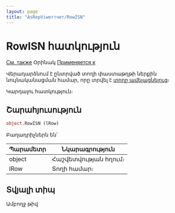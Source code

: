 ```yaml
---
layout: page
title: "AsRepViwerтчет/RowISN"
---
```



# RowISN հատկություն

[См. также](AddRow.md) Օրինակ [Применяется к](../AsRepViewer.md)

Վերադարձնում է ընտրված տողի փաստաթղթի ներքին նույնականացման համար, որը տրվել է [տողը ավելացնելուց](AddRow.md)։

Կարդալու հատկություն։

## Շարահյուսություն


``` vb
object.RowISN (lRow)
```

Բաղադրիչներն են՝ 


| Պարամետր | Նկարագրություն |
|--|--|
| object | Հաշվետվության հղում։  |
| lRow | Տողի համար։  |


## Տվյալի տիպ

Ամբողջ թիվ
